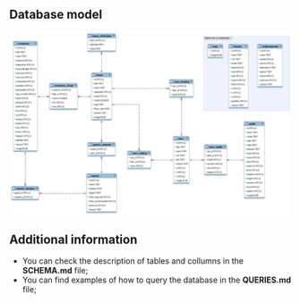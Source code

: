## Database model

![](model.png "Model")

## Additional information
* You can check the description of tables and collumns in the **SCHEMA.md** file;
* You can find examples of how to query the database in the **QUERIES.md** file;